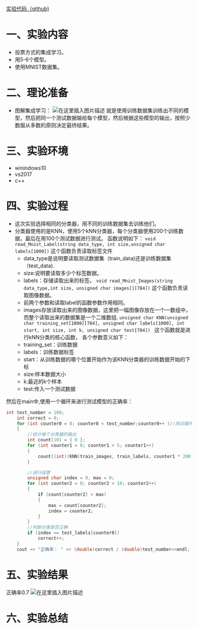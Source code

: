 
[实验代码（github)](https://github.com/chengwenwu/ML/tree/master/%E9%9B%86%E6%88%90%E5%AD%A6%E4%B9%A0)

# 一、实验内容
- 投票方式的集成学习。
- 用5-6个模型。
- 使用MNIST数据集。

# 二、理论准备
- 图解集成学习：
![在这里插入图片描述](https://img-blog.csdnimg.cn/20181230194337995.png?x-oss-process=image/watermark,type_ZmFuZ3poZW5naGVpdGk,shadow_10,text_aHR0cHM6Ly9ibG9nLmNzZG4ubmV0L0MyNjgxNTk1ODU4,size_16,color_FFFFFF,t_70)
就是使用训练数据集训练出不同的模型，然后把同一个测试数据输给每个模型，然后根据这些模型的输出，按照少数服从多数的原则决定最终结果。


# 三、实验环境
- winindows10
- vs2017
- c++

# 四、实验过程
   - 这次实验选择相同的分类器，用不同的训练数据集去训练他们。
   - 分类器使用的是KNN，使用5个kNN分类器，每个分类器使用200个训练数据，最后在用100个测试数据进行测试。
   函数说明如下：
   `void read_Mnist_Label(string data_type, int size,unsigned char labels[1000])`
   这个函数负责读取标签文件
      - data_type是说明要读取测试数据集（train_data)还是训练数据集（test_data).
      - size:说明要读取多少个标签数据。
      - labels：存储读取出来的标签。
   `void read_Mnist_Images(string data_type,int size, unsigned char images[][784])`
   这个函数负责读取图像数据。
      -  前两个参数和读取label的函数参数作用相同。
      - images存放读取出来的图像数据，这里把一幅图像存放在一个一数组中，而整个读取出来的数据集是一个二维数组.
 `unsigned char KNN(unsigned char training_set[1000][784], unsigned char labels[1000], int start, int size, int k, unsigned char test[784]) `
 这个函数就是进行kNN分类的核心函数，
 各个参数意义如下：
      - training_set：训练数据
      - labels：训练数据标签
      - start：从训练数据的哪个位置开始作为该KNN分类器的训练数据开始的下标
     - size:样本数据大小
     - k:最近的k个样本
     - test:传入一个测试数据
   
 然后在main中,使用一个循环来进行测试模型的正确率：

```cpp
int test_number = 100;
	int correct = 0;
	for (int counter0 = 0; counter0 < test_number;counter0++ )//测试循环
	{
		//统计每个分类器的输出
		int count[10] = { 0 };
		for (int counter1 = 0; counter1 < 5; counter1++)
		{
			count[(int)(KNN(train_images, train_labels, counter1 * 200, 200, 20, test_images[counter0]))]++;//每200个训练数据作为一个分类器的训练数
		}

		//进行投票
		unsigned char index = 0, max = 0;
		for (int counter2 = 0; counter2 < 10; counter2++)
		{
			if (count[counter2] > max)
			{
				max = count[counter2];
				index = counter2;
			}
		}
		//判断分类是否正确
		if (index == test_labels[counter0])
			correct++;
	}
	cout << "正确率： " << (double)correct / (double)test_number<<endl;
```

# 五、实验结果
正确率0.7
![在这里插入图片描述](https://img-blog.csdnimg.cn/20190102102737157.png)

# 六、实验总结
